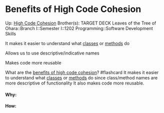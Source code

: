 # Benefits of High Code Cohesion

Up: [High Code Cohesion](high_code_cohesion)
Brother(s):
TARGET DECK
Leaves of the Tree of Ohara::Branch I::Semester I::1202 Programming::Software Development Skills

It makes it easier to understand what [classes](classes) or [methods](methods) do

Allows us to use descriptive/indicative names

Makes code more reusable

What are the [benefits of high code cohesion](benefits_of_high_code_cohesion)? #flashcard 
It makes it easier to understand what [classes](classes) or [methods](methods) do since class/method names are more descriptive of functionality
It also makes code more reusable.
<!--ID: 1714246228591-->






































#### Why:
#### How:









